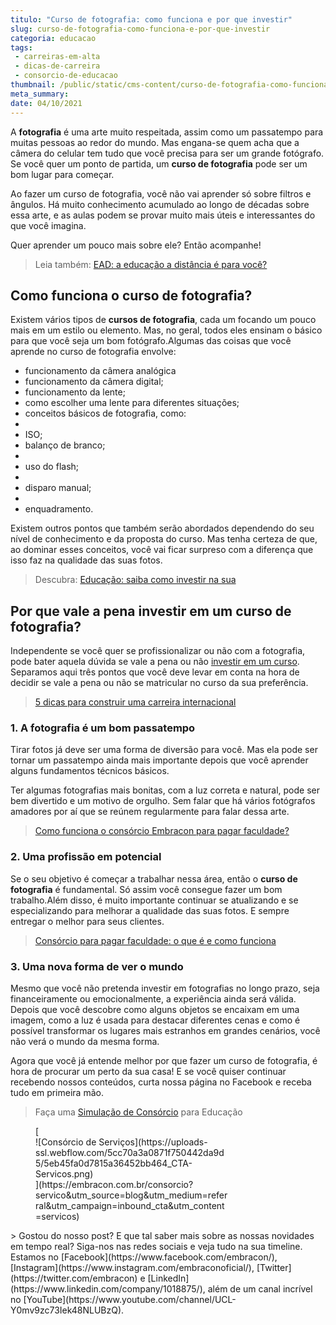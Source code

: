 ```yaml
---
titulo: "Curso de fotografia: como funciona e por que investir"
slug: curso-de-fotografia-como-funciona-e-por-que-investir
categoria: educacao
tags:
 - carreiras-em-alta
 - dicas-de-carreira
 - consorcio-de-educacao
thumbnail: /public/static/cms-content/curso-de-fotografia-como-funciona-e-por-que-investir.jpeg
meta_summary: 
date: 04/10/2021
---
```

A **fotografia** é uma arte muito respeitada, assim como um passatempo para muitas pessoas ao redor do mundo. Mas engana-se quem acha que a câmera do celular tem tudo que você precisa para ser um grande fotógrafo. Se você quer um ponto de partida, um **curso de fotografia** pode ser um bom lugar para começar.

Ao fazer um curso de fotografia, você não vai aprender só sobre filtros e ângulos. Há muito conhecimento acumulado ao longo de décadas sobre essa arte, e as aulas podem se provar muito mais úteis e interessantes do que você imagina.

Quer aprender um pouco mais sobre ele? Então acompanhe!

> Leia também: [EAD: a educação a distância é para você?](https://www.embracon.com.br/blog/ead-a-educacao-a-distancia-e-para-voce)

Como funciona o curso de fotografia?
------------------------------------

Existem vários tipos de **cursos de fotografia**, cada um focando um pouco mais em um estilo ou elemento. Mas, no geral, todos eles ensinam o básico para que você seja um bom fotógrafo.Algumas das coisas que você aprende no curso de fotografia envolve:

- funcionamento da câmera analógica
- funcionamento da câmera digital;
- funcionamento da lente;
- como escolher uma lente para diferentes situações;
- conceitos básicos de fotografia, como:
- 
- ISO;
- balanço de branco;
- 
- uso do flash;
- 
- disparo manual;
- 
- enquadramento.

Existem outros pontos que também serão abordados dependendo do seu nível de conhecimento e da proposta do curso. Mas tenha certeza de que, ao dominar esses conceitos, você vai ficar surpreso com a diferença que isso faz na qualidade das suas fotos.

> Descubra: [Educação: saiba como investir na sua](https://www.embracon.com.br/blog/educacao-saiba-como-investir-na-sua)

Por que vale a pena investir em um curso de fotografia?
-------------------------------------------------------

Independente se você quer se profissionalizar ou não com a fotografia, pode bater aquela dúvida se vale a pena ou não [investir em um curso](https://www.embracon.com.br/blog/7-sinais-de-que-e-hora-de-investir-em-atualizacao-na-carreira). Separamos aqui três pontos que você deve levar em conta na hora de decidir se vale a pena ou não se matricular no curso da sua preferência.

> [5 dicas para construir uma carreira internacional](https://www.embracon.com.br/blog/5-dicas-para-construir-uma-carreira-internacional)

### 1. A fotografia é um bom passatempo

Tirar fotos já deve ser uma forma de diversão para você. Mas ela pode ser tornar um passatempo ainda mais importante depois que você aprender alguns fundamentos técnicos básicos.

Ter algumas fotografias mais bonitas, com a luz correta e natural, pode ser bem divertido e um motivo de orgulho. Sem falar que há vários fotógrafos amadores por aí que se reúnem regularmente para falar dessa arte.

> [Como funciona o consórcio Embracon para pagar faculdade?](https://www.embracon.com.br/blog/como-funciona-o-consorcio-embracon-para-pagar-faculdade)

### 2. Uma profissão em potencial

Se o seu objetivo é começar a trabalhar nessa área, então o **curso de fotografia** é fundamental. Só assim você consegue fazer um bom trabalho.Além disso, é muito importante continuar se atualizando e se especializando para melhorar a qualidade das suas fotos. E sempre entregar o melhor para seus clientes.

> [Consórcio para pagar faculdade: o que é e como funciona](https://www.embracon.com.br/blog/consorcio-embracon-para-pagar-faculdade)

### 3. Uma nova forma de ver o mundo

Mesmo que você não pretenda investir em fotografias no longo prazo, seja financeiramente ou emocionalmente, a experiência ainda será válida. Depois que você descobre como alguns objetos se encaixam em uma imagem, como a luz é usada para destacar diferentes cenas e como é possível transformar os lugares mais estranhos em grandes cenários, você não verá o mundo da mesma forma.

Agora que você já entende melhor por que fazer um curso de fotografia, é hora de procurar um perto da sua casa! E se você quiser continuar recebendo nossos conteúdos, curta nossa página no Facebook e receba tudo em primeira mão.

> Faça uma [Simulação de Consórcio](https://www.embracon.com.br/consorcio-servicos) para Educação

<figure class="w-richtext-figure-type-image w-richtext-align-center" style="max-width:310px">[<div>![Consórcio de Serviços](https://uploads-ssl.webflow.com/5cc70a3a0871f750442da9d5/5eb45fa0d7815a36452bb464_CTA-Servicos.png)</div>](https://embracon.com.br/consorcio?servico&utm_source=blog&utm_medium=referral&utm_campaign=inbound_cta&utm_content=servicos)</figure>> Gostou do nosso post? E que tal saber mais sobre as nossas novidades em tempo real? Siga-nos nas redes sociais e veja tudo na sua timeline. Estamos no [Facebook](https://www.facebook.com/embracon/), [Instagram](https://www.instagram.com/embraconoficial/), [Twitter](https://twitter.com/embracon) e [LinkedIn](https://www.linkedin.com/company/1018875/), além de um canal incrível no [YouTube](https://www.youtube.com/channel/UCL-Y0mv9zc73Iek48NLUBzQ).
